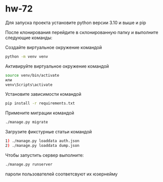 # hw-72

Для запуска проекта установите python версии 3.10 и выше и pip

После клонирования перейдите в склонированную папку и выполните следующие команды:

Создайте виртуальное окружение командой
```bash
python -m venv venv
```

Активируйте виртуальное окружение командой
```bash
source venv/bin/activate
или
venv\Scripts\activate
```

Установите зависимости командой

```bash
pip install -r requirements.txt
```

Примените миграции командой
```bash
./manage.py migrate
```

Загрузите фикстурные статьи командой
```bash
1) ./manage.py loaddata auth.json
2) ./manage.py loaddata dump.json
```

Чтобы запустить сервер выполните:

```bash
./manage.py runserver
```

пароли пользователей соответсвуют их юзернейму